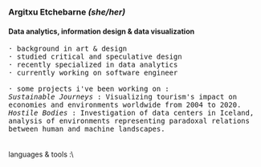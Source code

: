 ### Argitxu Etchebarne *(she/her)*
#### Data analytics, information design & data visualization
<samp>· background in art & design\
· studied critical and speculative design\
· recently specialized in data analytics\
· currently working on software engineer\
<br/>
· some projects i've been working on : </samp>
<br/><samp><samp>*Sustainable Journeys* : Visualizing tourism's impact on economies and environments worldwide from 2004 to 2020.</samp></samp>
<br/><samp><samp>*Hostile Bodies* : Investigation of data centers in Iceland, analysis of environments representing paradoxal relations between human and machine landscapes.</samp></samp>
<br/>
<br/>
<br/>languages & tools :\

